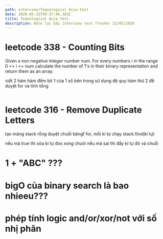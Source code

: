 ```yaml
---
path: interview/Teqnological Asia-test
date: 2020-05-22T09:37:46.383Z
title: Teqnological Asia Test
description: Note lại bài interview test fresher 22/05/2020
---
```

# leetcode 338 - Counting Bits
Given a non negative integer number num. 
For every numbers i in the range 0 <= i <= num calculate the number of 1's in their binary representation and return them as an array.

viết 2 hàm
hàm đếm bit 1 của 1 số bên trong sử dụng đệ quy
hàm thứ 2 để duyệt for và tính tổng
```js

```
# leetcode 316 - Remove Duplicate Letters
 ﻿tạo mảng stack rỗng
duyệt chuỗi băngf for, mỗi kí tự chạy stack.find(kí tự) 

nếu mà true thì xóa kí tự đos xong chuõi
nếu mà sai thì đẩy kí tự đó và chuỗi

# 1 + "ABC" ???
# bigO của binary search là bao nhieeu???
# phép tính logic and/or/xor/not với số nhị phân